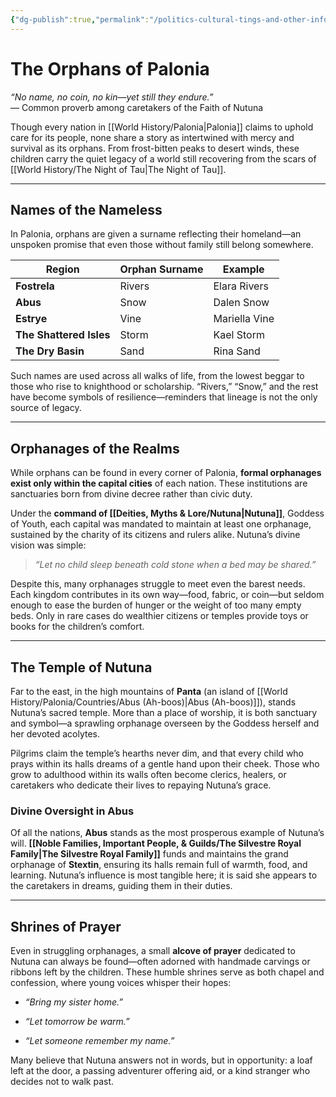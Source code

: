 ```yaml
---
{"dg-publish":true,"permalink":"/politics-cultural-tings-and-other-info/orphanages-and-orphans/"}
---
```



# The Orphans of Palonia

_“No name, no coin, no kin—yet still they endure.”_  
— Common proverb among caretakers of the Faith of Nutuna

Though every nation in [[World History/Palonia\|Palonia]] claims to uphold care for its people, none share a story as intertwined with mercy and survival as its orphans. From frost-bitten peaks to desert winds, these children carry the quiet legacy of a world still recovering from the scars of [[World History/The Night of Tau\|The Night of Tau]].

---

## Names of the Nameless

In Palonia, orphans are given a surname reflecting their homeland—an unspoken promise that even those without family still belong somewhere.

| Region                  | Orphan Surname | Example       |
| ----------------------- | -------------- | ------------- |
| **Fostrela**            | Rivers         | Elara Rivers  |
| **Abus**                | Snow           | Dalen Snow    |
| **Estrye**              | Vine           | Mariella Vine |
| **The Shattered Isles** | Storm          | Kael Storm    |
| **The Dry Basin**       | Sand           | Rina Sand     |

Such names are used across all walks of life, from the lowest beggar to those who rise to knighthood or scholarship. “Rivers,” “Snow,” and the rest have become symbols of resilience—reminders that lineage is not the only source of legacy.

---

## Orphanages of the Realms

While orphans can be found in every corner of Palonia, **formal orphanages exist only within the capital cities** of each nation. These institutions are sanctuaries born from divine decree rather than civic duty.

Under the **command of [[Deities, Myths & Lore/Nutuna\|Nutuna]]**, Goddess of Youth, each capital was mandated to maintain at least one orphanage, sustained by the charity of its citizens and rulers alike. Nutuna’s divine vision was simple:

> _“Let no child sleep beneath cold stone when a bed may be shared.”_

Despite this, many orphanages struggle to meet even the barest needs. Each kingdom contributes in its own way—food, fabric, or coin—but seldom enough to ease the burden of hunger or the weight of too many empty beds. Only in rare cases do wealthier citizens or temples provide toys or books for the children’s comfort.

---

## The Temple of Nutuna

Far to the east, in the high mountains of **Panta** (an island of [[World History/Palonia/Countries/Abus (Ah-boos)\|Abus (Ah-boos)]]), stands Nutuna’s sacred temple. More than a place of worship, it is both sanctuary and symbol—a sprawling orphanage overseen by the Goddess herself and her devoted acolytes.

Pilgrims claim the temple’s hearths never dim, and that every child who prays within its halls dreams of a gentle hand upon their cheek. Those who grow to adulthood within its walls often become clerics, healers, or caretakers who dedicate their lives to repaying Nutuna’s grace.

### Divine Oversight in Abus

Of all the nations, **Abus** stands as the most prosperous example of Nutuna’s will. **[[Noble Families, Important People, & Guilds/The Silvestre Royal Family\|The Silvestre Royal Family]]** funds and maintains the grand orphanage of **Stextin**, ensuring its halls remain full of warmth, food, and learning. Nutuna’s influence is most tangible here; it is said she appears to the caretakers in dreams, guiding them in their duties.

---

## Shrines of Prayer

Even in struggling orphanages, a small **alcove of prayer** dedicated to Nutuna can always be found—often adorned with handmade carvings or ribbons left by the children. These humble shrines serve as both chapel and confession, where young voices whisper their hopes:

- _“Bring my sister home.”_
    
- _“Let tomorrow be warm.”_
    
- _“Let someone remember my name.”_
    

Many believe that Nutuna answers not in words, but in opportunity: a loaf left at the door, a passing adventurer offering aid, or a kind stranger who decides not to walk past.